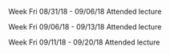 Week Fri 08/31/18 - 09/06/18 Attended lecture

Week Fri 09/06/18 - 09/13/18 Attended lecture

Week Fri 09/11/18 - 09/20/18 Attended lecture
